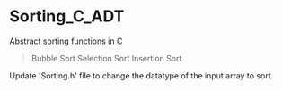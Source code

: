 # Sorting_C_ADT
Abstract sorting functions in C

> Bubble Sort
> Selection Sort
> Insertion Sort

Update 'Sorting.h' file to change the datatype of the input array to sort.
